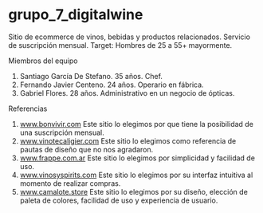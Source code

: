 # grupo_7_digitalwine


Sitio de ecommerce de vinos, bebidas y productos relacionados. Servicio de suscripción mensual.
Target: Hombres de 25 a 55+ mayormente.

Miembros del equipo
1) Santiago García De Stefano. 35 años. Chef.
2) Fernando Javier Centeno. 24 años. Operario en fábrica.
3) Gabriel Flores. 28 años. Administrativo en un negocio de ópticas.

Referencias
1) www.bonvivir.com Este sitio lo elegimos por que tiene la posibilidad de una suscripción mensual.
3) www.vinotecaligier.com Este sitio lo elegimos como referencia de pautas de diseño que no nos agradaron.
4) www.frappe.com.ar Este sitio lo elegimos por simplicidad y facilidad de uso.
5) www.vinosyspirits.com Este sitio lo elegimos por su interfaz intuitiva al momento de realizar compras.
6) www.camalote.store Este sitio lo elegimos por su diseño, elección de paleta de colores, facilidad de uso y experiencia de usuario.


